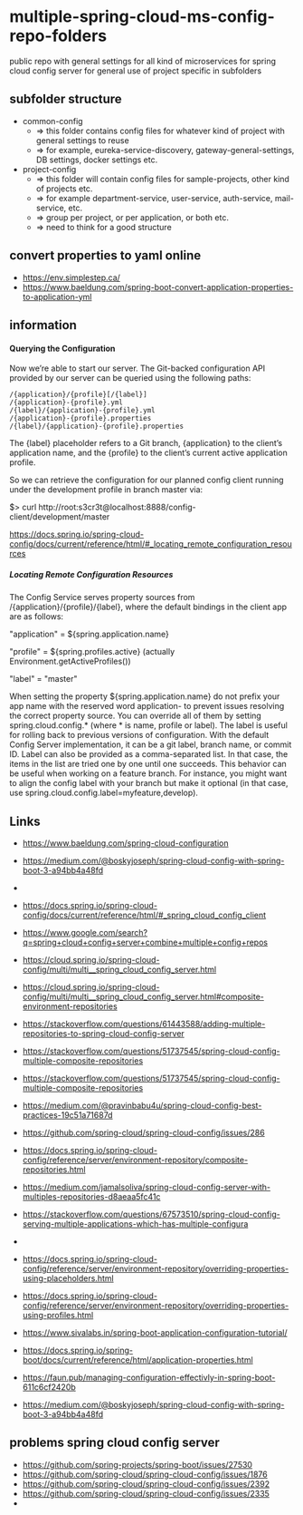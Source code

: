 # multiple-spring-cloud-ms-config-repo-folders
public repo with general settings for all kind of microservices for spring cloud config server for general use of project specific in subfolders

## subfolder structure

- common-config
  - => this folder contains config files for whatever kind of project with general settings to reuse
  - => for example, eureka-service-discovery, gateway-general-settings, DB settings, docker settings etc.
- project-config
  -  => this folder will contain config files for sample-projects, other kind of projects etc.
  -  => for example department-service, user-service, auth-service, mail-service, etc.
  -  => group per project, or per application, or both etc.
  -  => need to think for a good structure

## convert properties to yaml online

- https://env.simplestep.ca/
- https://www.baeldung.com/spring-boot-convert-application-properties-to-application-yml

## information

#### Querying the Configuration
Now we’re able to start our server. The Git-backed configuration API provided by our server can be queried using the following paths:

```
/{application}/{profile}[/{label}]
/{application}-{profile}.yml
/{label}/{application}-{profile}.yml
/{application}-{profile}.properties
/{label}/{application}-{profile}.properties
```

The {label} placeholder refers to a Git branch, {application} to the client’s application name, and the {profile} to the client’s current active application profile.

So we can retrieve the configuration for our planned config client running under the development profile in branch master via:

$> curl http://root:s3cr3t@localhost:8888/config-client/development/master

https://docs.spring.io/spring-cloud-config/docs/current/reference/html/#_locating_remote_configuration_resources

##### Locating Remote Configuration Resources

The Config Service serves property sources from /{application}/{profile}/{label}, where the default bindings in the client app are as follows:

"application" = ${spring.application.name}

"profile" = ${spring.profiles.active} (actually Environment.getActiveProfiles())

"label" = "master"

When setting the property ${spring.application.name} do not prefix your app name with the reserved word application- to prevent issues resolving the correct property source.
You can override all of them by setting spring.cloud.config.* (where * is name, profile or label). The label is useful for rolling back to previous versions of configuration. With the default Config Server implementation, it can be a git label, branch name, or commit ID. Label can also be provided as a comma-separated list. In that case, the items in the list are tried one by one until one succeeds. This behavior can be useful when working on a feature branch. For instance, you might want to align the config label with your branch but make it optional (in that case, use spring.cloud.config.label=myfeature,develop).

## Links

- https://www.baeldung.com/spring-cloud-configuration
- https://medium.com/@boskyjoseph/spring-cloud-config-with-spring-boot-3-a94bb4a48fd
- 

- https://docs.spring.io/spring-cloud-config/docs/current/reference/html/#_spring_cloud_config_client

- https://www.google.com/search?q=spring+cloud+config+server+combine+multiple+config+repos
- https://cloud.spring.io/spring-cloud-config/multi/multi__spring_cloud_config_server.html
- https://cloud.spring.io/spring-cloud-config/multi/multi__spring_cloud_config_server.html#composite-environment-repositories
- https://stackoverflow.com/questions/61443588/adding-multiple-repositories-to-spring-cloud-config-server
- https://stackoverflow.com/questions/51737545/spring-cloud-config-multiple-composite-repositories
- https://stackoverflow.com/questions/51737545/spring-cloud-config-multiple-composite-repositories

- https://medium.com/@pravinbabu4u/spring-cloud-config-best-practices-19c51a71687d
- https://github.com/spring-cloud/spring-cloud-config/issues/286
- https://docs.spring.io/spring-cloud-config/reference/server/environment-repository/composite-repositories.html
- https://medium.com/jamalsoliva/spring-cloud-config-server-with-multiples-repositories-d8aeaa5fc41c
- https://stackoverflow.com/questions/67573510/spring-cloud-config-serving-multiple-applications-which-has-multiple-configura
- 


- https://docs.spring.io/spring-cloud-config/reference/server/environment-repository/overriding-properties-using-placeholders.html
- https://docs.spring.io/spring-cloud-config/reference/server/environment-repository/overriding-properties-using-profiles.html
- https://www.sivalabs.in/spring-boot-application-configuration-tutorial/
- https://docs.spring.io/spring-boot/docs/current/reference/html/application-properties.html
- https://faun.pub/managing-configuration-effectivly-in-spring-boot-611c6cf2420b
- https://medium.com/@boskyjoseph/spring-cloud-config-with-spring-boot-3-a94bb4a48fd


## problems spring cloud config server

- https://github.com/spring-projects/spring-boot/issues/27530
- https://github.com/spring-cloud/spring-cloud-config/issues/1876
- https://github.com/spring-cloud/spring-cloud-config/issues/2392
- https://github.com/spring-cloud/spring-cloud-config/issues/2335
- 